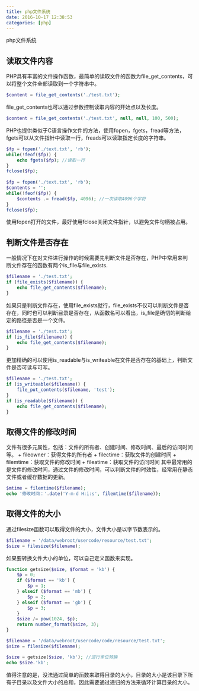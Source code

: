 ```yaml
---
title: php文件系统
date: 2016-10-17 12:38:53
categories: [php]
---
```

php文件系统
<!-- more -->

<h2>读取文件内容</h2>
PHP具有丰富的文件操作函数，最简单的读取文件的函数为file_get_contents，可以将整个文件全部读取到一个字符串中。

```php
$content = file_get_contents('./test.txt');
```
file_get_contents也可以通过参数控制读取内容的开始点以及长度。

```php
$content = file_get_contents('./test.txt', null, null, 100, 500);
```
PHP也提供类似于C语言操作文件的方法，使用fopen，fgets，fread等方法，fgets可以从文件指针中读取一行，freads可以读取指定长度的字符串。

```php
$fp = fopen('./text.txt', 'rb');
while(!feof($fp)) {
    echo fgets($fp); //读取一行
}
fclose($fp);
 
$fp = fopen('./text.txt', 'rb');
$contents = '';
while(!feof($fp)) {
    $contents .= fread($fp, 4096); //一次读取4096个字符
}
fclose($fp);
```
使用fopen打开的文件，最好使用fclose关闭文件指针，以避免文件句柄被占用。

<h2>判断文件是否存在</h2>
一般情况下在对文件进行操作的时候需要先判断文件是否存在，PHP中常用来判断文件存在的函数有两个is_file与file_exists.

```php
$filename = './test.txt';
if (file_exists($filename)) {
    echo file_get_contents($filename);
}
```
如果只是判断文件存在，使用file_exists就行，file_exists不仅可以判断文件是否存在，同时也可以判断目录是否存在，从函数名可以看出，is_file是确切的判断给定的路径是否是一个文件。

```php
$filename = './test.txt';
if (is_file($filename)) {
    echo file_get_contents($filename);
}
```
更加精确的可以使用is_readable与is_writeable在文件是否存在的基础上，判断文件是否可读与可写。

```php
$filename = './test.txt';
if (is_writeable($filename)) {
    file_put_contents($filename, 'test');
}
if (is_readable($filename)) {
    echo file_get_contents($filename);
}
```

<h2>取得文件的修改时间</h2>
文件有很多元属性，包括：文件的所有者、创建时间、修改时间、最后的访问时间等。
+ fileowner：获得文件的所有者
+ filectime：获取文件的创建时间
+ filemtime：获取文件的修改时间
+ fileatime：获取文件的访问时间
其中最常用的是文件的修改时间，通过文件的修改时间，可以判断文件的时效性，经常用在静态文件或者缓存数据的更新。

```php
$mtime = filemtime($filename);
echo '修改时间：'.date('Y-m-d H:i:s', filemtime($filename));
```

<h2>取得文件的大小</h2>
通过filesize函数可以取得文件的大小，文件大小是以字节数表示的。

```php
$filename = '/data/webroot/usercode/resource/test.txt';
$size = filesize($filename);
```
如果要转换文件大小的单位，可以自己定义函数来实现。

```php
function getsize($size, $format = 'kb') {
    $p = 0;
    if ($format == 'kb') {
        $p = 1;
    } elseif ($format == 'mb') {
        $p = 2;
    } elseif ($format == 'gb') {
        $p = 3;
    }
    $size /= pow(1024, $p);
    return number_format($size, 3);
}

$filename = '/data/webroot/usercode/code/resource/test.txt';
$size = filesize($filename);

$size = getsize($size, 'kb'); //进行单位转换
echo $size.'kb';
```
值得注意的是，没法通过简单的函数来取得目录的大小，目录的大小是该目录下所有子目录以及文件大小的总和，因此需要通过递归的方法来循环计算目录的大小。









<!--<img src="/images/6.png" width="800" height="263" />-->
<!--<font color=#FF6666></font>-->
